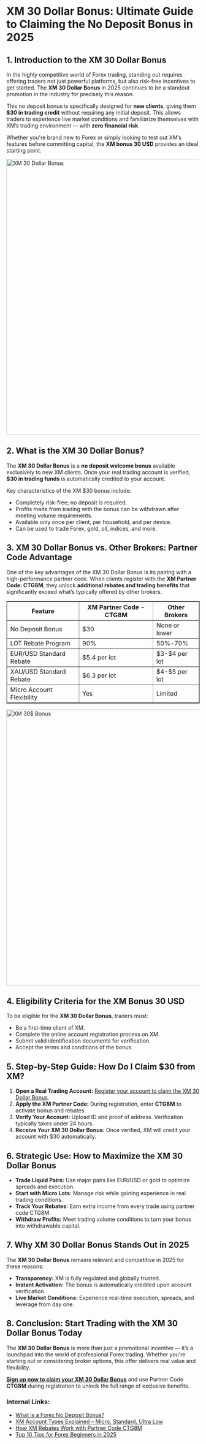 <h1>XM 30 Dollar Bonus: Ultimate Guide to Claiming the No Deposit Bonus in 2025</h1>
<h2>1. Introduction to the XM 30 Dollar Bonus</h2>
<p>In the highly competitive world of Forex trading, standing out requires offering traders not just powerful platforms, but also risk-free incentives to get started. The <strong>XM 30 Dollar Bonus</strong> in 2025 continues to be a standout promotion in the industry for precisely this reason.</p>
<p>This no deposit bonus is specifically designed for <strong>new clients</strong>, giving them <strong>$30 in trading credit</strong> without requiring any initial deposit. This allows traders to experience live market conditions and familiarize themselves with XM’s trading environment — with <strong>zero financial risk</strong>.</p>
<p>Whether you're brand new to Forex or simply looking to test out XM’s features before committing capital, the <strong>XM bonus 30 USD</strong> provides an ideal starting point.</p>
<img src="https://images.mirror-media.xyz/publication-images/7OKSm1druoPqArrZf6jaJ.jpg" alt="XM 30 Dollar Bonus" width="1280" height="720">
<h2>2. What is the XM 30 Dollar Bonus?</h2>
<p>The <strong>XM 30 Dollar Bonus</strong> is a <strong>no deposit welcome bonus</strong> available exclusively to new XM clients. Once your real trading account is verified, <strong>$30 in trading funds</strong> is automatically credited to your account.</p>
<p>Key characteristics of the XM $30 bonus include:</p>
<ul>
<li>Completely risk-free; no deposit is required.</li>
<li>Profits made from trading with the bonus can be withdrawn after meeting volume requirements.</li>
<li>Available only once per client, per household, and per device.</li>
<li>Can be used to trade Forex, gold, oil, indices, and more.</li>
</ul>

<h2>3. XM 30 Dollar Bonus vs. Other Brokers: Partner Code Advantage</h2>
<p>One of the key advantages of the XM 30 Dollar Bonus is its pairing with a high-performance partner code. When clients register with the <strong>XM Partner Code: CTG8M</strong>, they unlock <strong>additional rebates and trading benefits</strong> that significantly exceed what’s typically offered by other brokers.</p>

<table border="1" cellpadding="8" cellspacing="0">
<thead>
<tr>
<th>Feature</th>
<th>XM Partner Code - CTG8M</th>
<th>Other Brokers</th>
</tr>
</thead>
<tbody>
<tr>
<td>No Deposit Bonus</td>
<td>$30</td>
<td>None or lower</td>
</tr>
<tr>
<td>LOT Rebate Program</td>
<td>90%</td>
<td>50%-70%</td>
</tr>
<tr>
<td>EUR/USD Standard Rebate</td>
<td>$5.4 per lot</td>
<td>$3-$4 per lot</td>
</tr>
<tr>
<td>XAU/USD Standard Rebate</td>
<td>$6.3 per lot</td>
<td>$4-$5 per lot</td>
</tr>
<tr>
<td>Micro Account Flexibility</td>
<td>Yes</td>
<td>Limited</td>
</tr>
</tbody>
</table>
<img src="https://images.mirror-media.xyz/publication-images/8astQmjbiM_xZJ-1MwMrW.jpg" alt="XM 30$ Bonus" width="1280" height="720">
<h2>4. Eligibility Criteria for the XM Bonus 30 USD</h2>
<p>To be eligible for the <strong>XM 30 Dollar Bonus</strong>, traders must:</p>
<ul>
<li>Be a first-time client of XM.</li>
<li>Complete the online account registration process on XM.</li>
<li>Submit valid identification documents for verification.</li>
<li>Accept the terms and conditions of the bonus.</li>
</ul>

<h2>5. Step-by-Step Guide: How Do I Claim $30 from XM?</h2>
<ol>
<li><strong>Open a Real Trading Account:</strong> <a href="https://affs.click/DxX1G" target="_blank">Register your account to claim the XM 30 Dollar Bonus</a>.</li>
<li><strong>Apply the XM Partner Code:</strong> During registration, enter <strong>CTG8M</strong> to activate bonus and rebates.</li>
<li><strong>Verify Your Account:</strong> Upload ID and proof of address. Verification typically takes under 24 hours.</li>
<li><strong>Receive Your XM 30 Dollar Bonus:</strong> Once verified, XM will credit your account with $30 automatically.</li>
</ol>

<h2>6. Strategic Use: How to Maximize the XM 30 Dollar Bonus</h2>
<ul>
<li><strong>Trade Liquid Pairs:</strong> Use major pairs like EUR/USD or gold to optimize spreads and execution.</li>
<li><strong>Start with Micro Lots:</strong> Manage risk while gaining experience in real trading conditions.</li>
<li><strong>Track Your Rebates:</strong> Earn extra income from every trade using partner code CTG8M.</li>
<li><strong>Withdraw Profits:</strong> Meet trading volume conditions to turn your bonus into withdrawable capital.</li>
</ul>

<h2>7. Why XM 30 Dollar Bonus Stands Out in 2025</h2>
<p>The <strong>XM 30 Dollar Bonus</strong> remains relevant and competitive in 2025 for these reasons:</p>
<ul>
<li><strong>Transparency:</strong> XM is fully regulated and globally trusted.</li>
<li><strong>Instant Activation:</strong> The bonus is automatically credited upon account verification.</li>
<li><strong>Live Market Conditions:</strong> Experience real-time execution, spreads, and leverage from day one.</li>
</ul>

<h2>8. Conclusion: Start Trading with the XM 30 Dollar Bonus Today</h2>
<p>The <strong>XM 30 Dollar Bonus</strong> is more than just a promotional incentive — it’s a launchpad into the world of professional Forex trading. Whether you're starting out or considering broker options, this offer delivers real value and flexibility.</p>
<p><a href="https://affs.click/DxX1G" target="_blank"><strong>Sign up now to claim your XM 30 Dollar Bonus</strong></a> and use Partner Code <strong>CTG8M</strong> during registration to unlock the full range of exclusive benefits.</p>

<h3>Internal Links:</h3>
<ul>
<li><a href="#">What is a Forex No Deposit Bonus?</a></li>
<li><a href="#">XM Account Types Explained – Micro, Standard, Ultra Low</a></li>
<li><a href="#">How XM Rebates Work with Partner Code CTG8M</a></li>
<li><a href="#">Top 10 Tips for Forex Beginners in 2025</a></li>
</ul>

</body>
</html>

